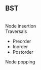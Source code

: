 <h2>BST </h2> <br>
Node insertion<br>
Traversals<br>
<ul> <li>Preorder</li>
<li>Inorder</li>
<li>Postorder</li></ul>
Node popping
